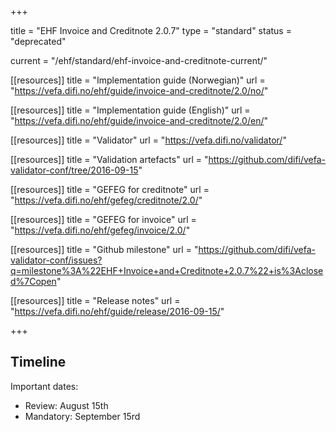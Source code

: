+++

title = "EHF Invoice and Creditnote 2.0.7"
type = "standard"
status = "deprecated"

current = "/ehf/standard/ehf-invoice-and-creditnote-current/"

[[resources]]
title = "Implementation guide (Norwegian)"
url = "https://vefa.difi.no/ehf/guide/invoice-and-creditnote/2.0/no/"

[[resources]]
title = "Implementation guide (English)"
url = "https://vefa.difi.no/ehf/guide/invoice-and-creditnote/2.0/en/"

[[resources]]
title = "Validator"
url = "https://vefa.difi.no/validator/"

[[resources]]
title = "Validation artefacts"
url = "https://github.com/difi/vefa-validator-conf/tree/2016-09-15"

[[resources]]
title = "GEFEG for creditnote"
url = "https://vefa.difi.no/ehf/gefeg/creditnote/2.0/"

[[resources]]
title = "GEFEG for invoice"
url = "https://vefa.difi.no/ehf/gefeg/invoice/2.0/"

[[resources]]
title = "Github milestone"
url = "https://github.com/difi/vefa-validator-conf/issues?q=milestone%3A%22EHF+Invoice+and+Creditnote+2.0.7%22+is%3Aclosed%7Copen"

[[resources]]
title = "Release notes"
url = "https://vefa.difi.no/ehf/guide/release/2016-09-15/"

+++

## Timeline

Important dates:

* Review: August 15th
* Mandatory: September 15rd
